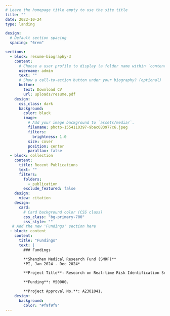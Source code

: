 ```yaml
---
# Leave the homepage title empty to use the site title
title: ""
date: 2022-10-24
type: landing

design:
  # Default section spacing
  spacing: "6rem"

sections:
  - block: resume-biography-3
    content:
      # Choose a user profile to display (a folder name within `content/authors/`)
      username: admin
      text: ""
      # Show a call-to-action button under your biography? (optional)
      button:
        text: Download CV
        url: uploads/resume.pdf
    design:
      css_class: dark
      background:
        color: black
        image:
          # Add your image background to `assets/media/`.
          filename: photo-1554110397-9bac083977c6.jpeg
          filters:
            brightness: 1.0
          size: cover
          position: center
          parallax: false
  - block: collection
    content:
      title: Recent Publications
      text: ""
      filters:
        folders:
          - publication
        exclude_featured: false
    design:
      view: citation
    design:
      card:
        # Card background color (CSS class)
        css_class: "bg-primary-700"
        css_style: ""
   # Add the new 'Fundings' section here
  - block: content
    content:
      title: "Fundings"
      text: |
        ### Fundings

        **Shenzhen Medical Research Fund (SMRF)**  
        *PI, Jan 2024 - Dec 2024*  

        **Project Title**: Research on Real-time Risk Identification Self-Prediction Model and Intelligent Intervention System for Elderly People's Gait Based on Deep Learning Large Model and Deep Imaging Data.  

        **Funding**: ¥50000.  

        **Project Approval No.**: A2301041.
    design:
      background:
        color: "#f9f9f9" 
---
```

